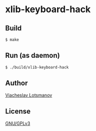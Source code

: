 xlib-keyboard-hack
==================

Build
-----

```bash
$ make
```

Run (as daemon)
---------------

```bash
$ ./build/xlib-keyboard-hack
```

Author
------

[Viacheslav Lotsmanov](https://github.com/unclechu)

License
-------

[GNU/GPLv3](./LICENSE)
